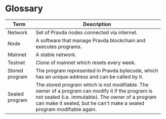 # Glossary

Term|Description
---|---
Network|Set of Pravda nodes connected via internet.
Node|A software that manage Pravda blockchain and executes programs.
Mainnet|A stable network.
Testnet|Clone of mainnet which resets every week.
Stored program | The program represented in Pravda bytecode, which has an unique address and can be called by it.
Sealed program | The stored program which is not modifiable. The owner of a program can modify it if the program is not sealed (i.e. immutable). The owner of a program can make it sealed, but he can't make a sealed program modifiable again.